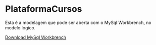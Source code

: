# PlataformaCursos

Esta é a modelagem que pode ser aberta com o MySql Workbrench, no modelo logico.

[Download MySql Workbrench](https://dev.mysql.com/downloads/workbench/)
